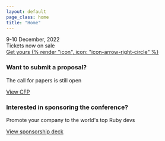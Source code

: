 ```yaml
---
layout: default
page_class: home
title: "Home"
---
```


<div class="app-hero">
  <div class="container">
    <div class="display-1">9-10 December, 2022</div>
    <div class="display-4">Tickets now on sale</div>
    <a href="https://www.eventpop.me/e/13417/rubyconfth-2022" class="btn btn--outline-light">
      Get yours {% render "icon", icon: "icon-arrow-right-circle" %}
    </a>
  </div>
</div>

<section class="cfp">
  <h3>Want to submit a proposal?</h3>
  <p>The call for papers is still open</p>
  <a class="btn btn--primary" href="https://www.papercall.io/rubyconfth2022" target="_blank">View CFP</a>
</section>

<section class="sponsors">
  <h3>Interested in sponsoring the conference?</h3>
  <p>Promote your company to the world's top Ruby devs</p>
  <a class="btn btn--primary" href="https://drive.google.com/file/d/1Rgt9qWPaaMf6juoEHyLF_mnltm915IBh/view?usp=sharing" target="_blank">View sponsorship deck</a>
</section>
